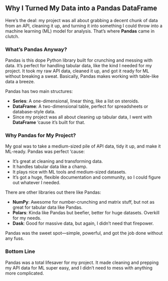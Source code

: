 ## Why I Turned My Data into a Pandas DataFrame

Here’s the deal:
my project was all about grabbing a decent chunk of data from an API, cleaning it up, and turning it into something I could throw into a machine learning (ML) model for analysis.
That’s where **Pandas** came in clutch.

### What’s Pandas Anyway?
Pandas is this dope Python library built for crunching and messing with data.
It’s perfect for handling tabular data, like the kind I needed for my project.
It took my raw API data, cleaned it up, and got it ready for ML without breaking a sweat.
Basically, Pandas makes working with table-like data a breeze.

Pandas has two main structures:
- **Series**: A one-dimensional, linear thing, like a list on steroids.
- **DataFrame**: A two-dimensional table, perfect for spreadsheets or database-style data.
- Since my project was all about cleaning up tabular data, I went with **DataFrame** ‘cause it’s built for that.

### Why Pandas for My Project?
My goal was to take a medium-sized pile of API data, tidy it up, and make it ML-ready. Pandas was perfect ‘cause:
- It’s great at cleaning and transforming data.
- It handles tabular data like a champ.
- It plays nice with ML tools and medium-sized datasets.
- It’s got a huge, flexible documentation and community, so I could figure out whatever I needed.

There are other libraries out there like Pandas:
- **NumPy**: Awesome for number-crunching and matrix stuff, but not as great for tabular data like Pandas.
- **Polars**: Kinda like Pandas but beefier, better for huge datasets. Overkill for my needs.
- **Dask**: Good for massive data, but again, I didn’t need that firepower.

Pandas was the sweet spot—simple, powerful, and got the job done without any fuss.

### Bottom Line
Pandas was a total lifesaver for my project.
It made cleaning and prepping my API data for ML super easy, and I didn’t need to mess with anything more complicated.
